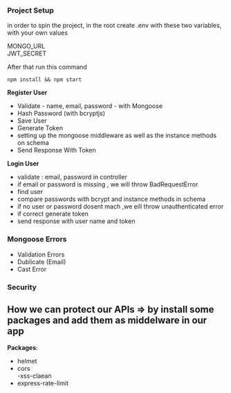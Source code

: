 ### Project Setup  

in order to spin the project, in the root create .env with these two variables, with your own values

MONGO_URL  
JWT_SECRET

After that run this command

```start
npm install && npm start
```  

**Register User**  
* Validate - name, email, password - with Mongoose  
* Hash Password (with bcryptjs)  
* Save User  
* Generate Token  
* setting up the mongoose middleware as well as the instance methods on schema  
* Send Response With Token 


**Login User**   
* validate : email, password in controller  
* if email or password is missing , we will throw BadRequestError  
* find user  
* compare passwords with bcrypt and instance methods in schema  
* if no user or password dosent mach ,we eill throw  unauthenticated error  
* if correct generate token  
* send response with user name and token  


### Mongoose Errors  
- Validation Errors  
- Dublicate (Email)  
- Cast Error

### Security  
## How we can protect our APIs => by install some packages and add them as middelware in our app  
**Packages**:  
- helmet  
- cors  
-xss-claean  
- express-rate-limit  

